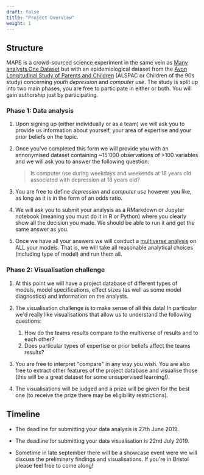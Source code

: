 ```yaml
---
draft: false
title: "Project Overview"
weight: 1
---
```



## Structure

MAPS is a crowd-sourced science experiment in the same vein as [Many analysts,One Dataset](https://journals.sagepub.com/doi/10.1177/2515245917747646) but with an epidemiological dataset from the [Avon Longitudinal Study of Parents and Children](http://www.bristol.ac.uk/alspac/) (ALSPAC or Children of the 90s study) concerning *youth depression* and *computer use*. The study is split up into two main phases, you are free to participate in either or both. You will gain authorship just by participating. 

### Phase 1: Data analysis


1. Upon signing up (either individually or as a team) we will ask you to provide us information about yourself, your area of expertise and your prior beliefs on the topic. 

2. Once you've completed this form we will provide you with an annonymised dataset containing ~15'000 observations of >100 variables and we will ask you to answer the following question: 

    > Is computer use during weekdays and weekends at 16 years old associated with depression at 18 years old?

3. You are free to define *depression* and *computer use* however you like, as long as it is in the form of an odds ratio. 

4. We will ask you to submit your analysis as a RMarkdown or Jupyter notebook (meaning you must do it in R or Python) where you clearly show all the decision you made.  We should be able to run it and get the same answer as you. 

5. Once we have all your answers we will conduct a [multiverse analysis](https://journals.sagepub.com/doi/10.1177/1745691616658637) on ALL your models. That is, we will take all reasonable analytical choices (including type of model) and run them all.  

### Phase 2: Visualisation challenge

1. At this point we will have a project database of different types of models, model specifications, effect sizes (as well as some  model diagnostics) and information on the analysts. 

2. The visualisation challenge is to make sense of all this data!  In particular we'd really like visualisations that allow us to understand the following questions: 

    1. How do the teams results compare to the multiverse of results and to each other?
    2. Does particular types of expertise or prior beliefs affect the teams results?

3. You are free to interpret "compare" in any way you wish. You are also free to extract other features of the project database and visualise those (this will be a great dataset for some unsupervised learning!).

4. The visualisations will be judged and a prize will be given for the best one (to receive the prize there may be eligibility restrictions). 

## Timeline

* The deadline for submitting your data analysis is 27th June 2019. 
* The deadline for submitting your data visualisation is 22nd July 2019. 

* Sometime in late september there will be a showcase event were we will discuss the preliminary findings and visualisations. If you're in Bristol please feel free to come along!


